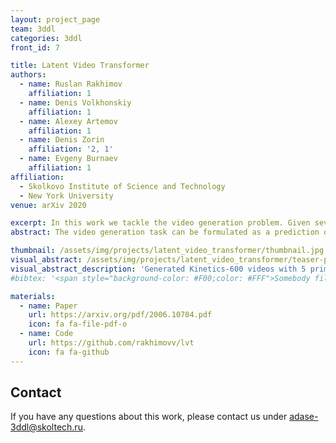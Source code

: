 ```yaml
---
layout: project_page
team: 3ddl
categories: 3ddl
front_id: 7

title: Latent Video Transformer
authors:
  - name: Ruslan Rakhimov
    affiliation: 1
  - name: Denis Volkhonskiy
    affiliation: 1
  - name: Alexey Artemov
    affiliation: 1
  - name: Denis Zorin
    affiliation: '2, 1'
  - name: Evgeny Burnaev
    affiliation: 1
affiliation:
  - Skolkovo Institute of Science and Technology
  - New York University
venue: arXiv 2020

excerpt: In this work we tackle the video generation problem. Given several first frames, we predict the continuation of a video.
abstract: The video generation task can be formulated as a prediction of future video frames given some past frames. Recent generative models for videos face the problem of high computational requirements. Some models require up to 512 Tensor Processing Units for parallel training. In this work, we address this problem via modeling the dynamics in a latent space. After the transformation of frames into the latent space, our model predicts latent representation for the next frames in an autoregressive manner. We demonstrate the performance of our approach on BAIR Robot Pushing and Kinetics-600 datasets. The approach tends to reduce requirements to 8 Graphical Processing Units for training the models while maintaining comparable generation quality.

thumbnail: /assets/img/projects/latent_video_transformer/thumbnail.jpg
visual_abstract: /assets/img/projects/latent_video_transformer/teaser-pic.jpg
visual_abstract_description: 'Generated Kinetics-600 videos with 5 priming frames.'
#bibtex: '<span style="background-color: #F00;color: #FFF">Somebody fill this with bibtex when it is published'

materials:
  - name: Paper
    url: https://arxiv.org/pdf/2006.10704.pdf
    icon: fa fa-file-pdf-o
  - name: Code
    url: https://github.com/rakhimovv/lvt
    icon: fa fa-github
---
```

## Contact
If you have any questions about this work, please contact us under [adase-3ddl@skoltech.ru](mailto:adase-3ddl@skoltech.ru).
